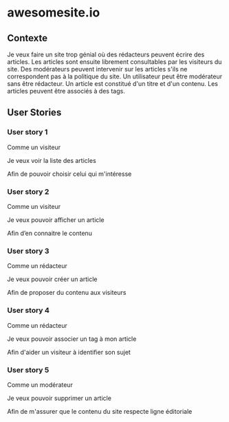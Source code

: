 # awesomesite.io

## Contexte

Je veux faire un site trop génial où des rédacteurs peuvent écrire des articles.
Les articles sont ensuite librement consultables par les visiteurs du site.
Des modérateurs peuvent intervenir sur les articles s'ils ne correspondent pas à la politique du site.
Un utilisateur peut être modérateur sans être rédacteur.
Un article est constitué d'un titre et d'un contenu.
Les articles peuvent être associés à des tags.

## User Stories

### User story 1

Comme un visiteur

Je veux voir la liste des articles

Afin de pouvoir choisir celui qui m'intéresse

### User story 2

Comme un visiteur

Je veux pouvoir afficher un article

Afin d’en connaitre le contenu

### User story 3

Comme un rédacteur

Je veux pouvoir créer un article

Afin de proposer du contenu aux visiteurs

### User story 4

Comme un rédacteur

Je veux pouvoir associer un tag à mon article

Afin d'aider un visiteur à identifier son sujet

### User story 5

Comme un modérateur

Je veux pouvoir supprimer un article

Afin de m'assurer que le contenu du site respecte ligne éditoriale

